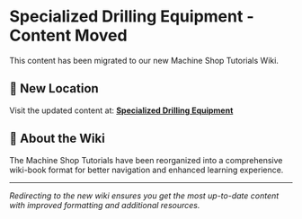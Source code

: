 # Specialized Drilling Equipment - Content Moved

This content has been migrated to our new Machine Shop Tutorials Wiki.

## 📍 New Location

Visit the updated content at:
**[Specialized Drilling Equipment](https://jonilsson.github.io/machine-shop-tutorials/drill_press/specialized_equipment/)**

## 🔧 About the Wiki

The Machine Shop Tutorials have been reorganized into a comprehensive
wiki-book format for better navigation and enhanced learning experience.

---

*Redirecting to the new wiki ensures you get the most up-to-date content
with improved formatting and additional resources.*